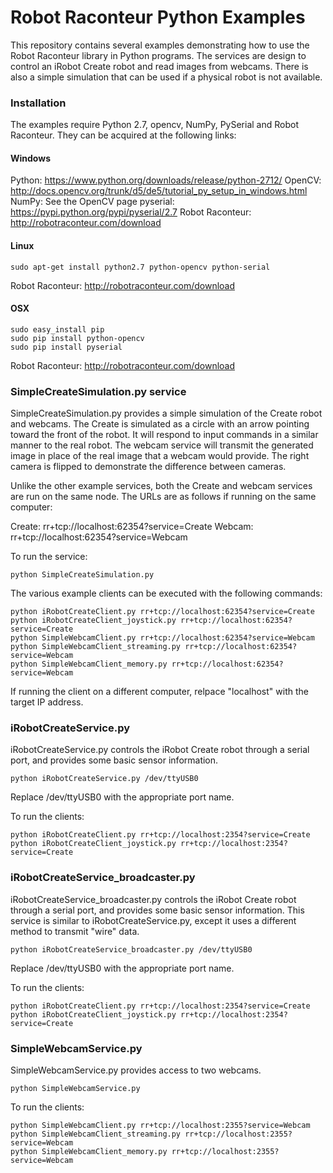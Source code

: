 # Robot Raconteur Python Examples

This repository contains several examples demonstrating how to use the Robot Raconteur library in Python programs. The services are design to control an iRobot Create robot and read images from webcams. There is also a simple simulation that can be used if a physical robot is not available.

### Installation

The examples require Python 2.7, opencv, NumPy, PySerial and Robot Raconteur. They can be acquired at the following links:

#### Windows

Python: https://www.python.org/downloads/release/python-2712/
OpenCV: http://docs.opencv.org/trunk/d5/de5/tutorial_py_setup_in_windows.html
NumPy: See the OpenCV page
pyserial: https://pypi.python.org/pypi/pyserial/2.7
Robot Raconteur: http://robotraconteur.com/download

#### Linux

    sudo apt-get install python2.7 python-opencv python-serial
    
Robot Raconteur: http://robotraconteur.com/download

#### OSX

    sudo easy_install pip
    sudo pip install python-opencv
    sudo pip install pyserial
    
Robot Raconteur: http://robotraconteur.com/download

### SimpleCreateSimulation.py service

SimpleCreateSimulation.py provides a simple simulation of the Create robot and webcams. The Create is simulated as a circle with an arrow pointing toward the front of the robot. It will respond to input commands in a similar manner to the real robot. The webcam service will transmit the generated image in place of the real image that a webcam would provide. The right camera is flipped to demonstrate the difference between cameras.

Unlike the other example services, both the Create and webcam services are run on the same node. The URLs are as follows if running on the same computer:

Create: rr+tcp://localhost:62354?service=Create
Webcam: rr+tcp://localhost:62354?service=Webcam

To run the service:

    python SimpleCreateSimulation.py

The various example clients can be executed with the following commands:

    python iRobotCreateClient.py rr+tcp://localhost:62354?service=Create
    python iRobotCreateClient_joystick.py rr+tcp://localhost:62354?service=Create
    python SimpleWebcamClient.py rr+tcp://localhost:62354?service=Webcam
    python SimpleWebcamClient_streaming.py rr+tcp://localhost:62354?service=Webcam
    python SimpleWebcamClient_memory.py rr+tcp://localhost:62354?service=Webcam

If running the client on a different computer, relpace "localhost" with the target IP address.

### iRobotCreateService.py

iRobotCreateService.py controls the iRobot Create robot through a serial port, and provides some basic sensor information.

    python iRobotCreateService.py /dev/ttyUSB0

Replace /dev/ttyUSB0 with the appropriate port name.

To run the clients:

    python iRobotCreateClient.py rr+tcp://localhost:2354?service=Create
    python iRobotCreateClient_joystick.py rr+tcp://localhost:2354?service=Create

### iRobotCreateService_broadcaster.py

iRobotCreateService_broadcaster.py controls the iRobot Create robot through a serial port, and provides some basic sensor information. This service is similar to iRobotCreateService.py, except it uses a different method to transmit "wire" data.

    python iRobotCreateService_broadcaster.py /dev/ttyUSB0

Replace /dev/ttyUSB0 with the appropriate port name.

To run the clients:

    python iRobotCreateClient.py rr+tcp://localhost:2354?service=Create
    python iRobotCreateClient_joystick.py rr+tcp://localhost:2354?service=Create
    
### SimpleWebcamService.py

SimpleWebcamService.py provides access to two webcams.

    python SimpleWebcamService.py
    
To run the clients:

    python SimpleWebcamClient.py rr+tcp://localhost:2355?service=Webcam
    python SimpleWebcamClient_streaming.py rr+tcp://localhost:2355?service=Webcam
    python SimpleWebcamClient_memory.py rr+tcp://localhost:2355?service=Webcam
